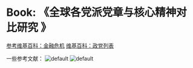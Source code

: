 # Book: 《全球各党派党章与核心精神对比研究 》

[参考维基百科：金融危机](https://zh.wikipedia.org/wiki/%E9%87%91%E8%9E%8D%E5%8D%B1%E6%9C%BA)
[维基百科：政党列表](https://zh.wikipedia.org/wiki/%E6%94%BF%E5%85%9A%E5%88%97%E8%A1%A8)

一些参考文献：
![default](https://user-images.githubusercontent.com/14041622/39085269-c8a33734-45b2-11e8-9403-81323d46acdc.png)
![default](https://user-images.githubusercontent.com/14041622/39085270-c8ecfe82-45b2-11e8-9622-25e0eb736943.png)
